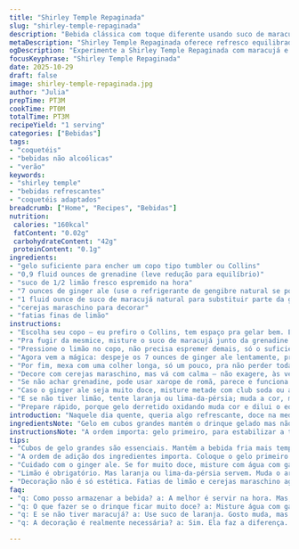 ```yaml
---
title: "Shirley Temple Repaginada"
slug: "shirley-temple-repaginada"
description: "Bebida clássica com toque diferente usando suco de maracujá. Gelo na medida, grenadine na dose certa e ginger ale completando. Limão pra dar aquele azedinho que equilibra o doce. Decoração à moda antiga: cerejas e fatias de limão. Brisa refrescante, fácil, sem frescura."
metaDescription: "Shirley Temple Repaginada oferece refresco equilibrado, maracujá, grenadine e ginger ale. Uma bebida que surpreende no calor."
ogDescription: "Experimente a Shirley Temple Repaginada com maracujá e ginger ale. Sabor único e refrescante para os dias quentes."
focusKeyphrase: "Shirley Temple Repaginada"
date: 2025-10-29
draft: false
image: shirley-temple-repaginada.jpg
author: "Julia"
prepTime: PT3M
cookTime: PT0M
totalTime: PT3M
recipeYield: "1 serving"
categories: ["Bebidas"]
tags:
- "coquetéis"
- "bebidas não alcoólicas"
- "verão"
keywords:
- "shirley temple"
- "bebidas refrescantes"
- "coquetéis adaptados"
breadcrumb: ["Home", "Recipes", "Bebidas"]
nutrition: 
 calories: "160kcal"
 fatContent: "0.02g"
 carbohydrateContent: "42g"
 proteinContent: "0.1g"
ingredients:
- "gelo suficiente para encher um copo tipo tumbler ou Collins"
- "0,9 fluid ounces de grenadine (leve redução para equilíbrio)"
- "suco de 1/2 limão fresco espremido na hora"
- "7 ounces de ginger ale (use o refrigerante de gengibre natural se possível)"
- "1 fluid ounce de suco de maracujá natural para substituir parte da grenadine"
- "cerejas maraschino para decorar"
- "fatias finas de limão"
instructions:
- "Escolha seu copo — eu prefiro o Collins, tem espaço pra gelar bem. Encha até transbordar com gelo; ele não pode derreter rápido, segura a bebida e mantém o frescor."
- "Pra fugir da mesmice, misture o suco de maracujá junto da grenadine. Coloque os 0,9 fluid ounces da grenadine no copo direto sobre o gelo, para começar o sabor pela base."
- "Pressione o limão no copo, não precisa espremer demais, só o suficiente pra dar aquele toque cítrico que corta o açúcar sem perder a doçura natural da grenadine."
- "Agora vem a mágica: despeje os 7 ounces de ginger ale lentamente, pra borbulhar mais gentilmente e permitir que o gás traga leveza sem agressividade."
- "Por fim, mexa com uma colher longa, só um pouco, pra não perder toda a efervescência."
- "Decore com cerejas maraschino, mas vá com calma — não exagere, às vezes prefiro só uma ou duas. Fatias finas de limão complementam e ajudam a enxergar que é um drink sério, não um simples refrigerante."
- "Se não achar grenadine, pode usar xarope de romã, parece e funciona quase igual, só muda um pouco o sabor, mais azedinho."
- "Caso o ginger ale seja muito doce, misture metade com club soda ou água com gás para controlar o açúcar e ter mais frescor."
- "E se não tiver limão, tente laranja ou lima-da-pérsia; muda a cor, mas dá um aroma fresco e cítrico diferente."
- "Prepare rápido, porque gelo derretido oxidando muda cor e dilui o equilíbrio dos ingredientes."
introduction: "Naquele dia quente, queria algo refrescante, doce na medida certa, e que não parecesse um refrigerante qualquer. Surgiu a ideia de brincar com o clássico Shirley Temple, tirando um pouco do grenadine e colocando maracujá fresco. Trocar o simples açúcar por um sabor ácido e com personalidade. O ginger ale encaixa aqui com seu gás suave, diferente das versões super doces que já experimentei. A decoração? Essencial pra despertar os sentidos antes do primeiro gole. Nem todo mundo dá valor, mas a cerjea e a fatia de limão fazem o copo mais convidativo, chamam pra tentar. O segredo: gelo em abundância, o ritmo da mistura e o instante exato pra beber antes do gelo derreter demais. Descobertas importantes, ensinadas pelo calor do verão e a vontade de fugir do comum."
ingredientsNote: "Gelo em cubos grandes mantém o drinque gelado mas não dilui rápido demais. O grenadine tradicional pode ser substituído por xarope de romã — dependendo da marca, muda o equilíbrio do doce e do ácido, por isso vale a pena provar aos poucos. O maracujá fresco entrou para dar a acidez suave e complexidade, evitando o excesso de açúcar. Escolha ginger ale com pouco açúcar, se não, misture com club soda para um perfil mais leve e permitir que os sabores frescos apareçam. Limão é obrigatório, mas laranja ou lima-da-pérsia funcionam bem, mudam a cor e aroma e evitam monotonia. Decoração não é só estética — agrega aroma e experiência visual, não pule."
instructionsNote: "A ordem importa: gelo primeiro, para estabilizar a temperatura enquanto você vai adicionando os ingredientes; grenadine e maracujá juntos na base para aproveitar o impacto inicial de sabor doce e ácido; suco de limão para balancear e quebrar a doçura; ginger ale no final de forma lenta, assim o gás não se perde e cria aquela textura efervescente sutil. Mexa levemente para não perder o gás. Não exagere na quantidade de grenadine para evitar que fique enjoativo ou muito denso. A decoração é fácil, mas traz experiência diferente ao paladar e ao olhar, então cuide com carinho. Finalize com colher longa para agitar apenas o necessário."
tips:
- "Cubos de gelo grandes são essenciais. Mantêm a bebida fria mais tempo. Evita diluição rápida. O gelo derretendo, altera o gosto."
- "A ordem de adição dos ingredientes importa. Coloque o gelo primeiro. Depois, a grenadine e o suco de maracujá juntos. Corta a doçura."
- "Cuidado com o ginger ale. Se for muito doce, misture com água com gás. Ajusta o nível de açúcar e aquece o sabor."
- "Limão é obrigatório. Mas laranja ou lima-da-pérsia servem. Muda o aroma e a cor da bebida. Importante evitar a monotonia."
- "Decoração não é só estética. Fatias de limão e cerejas maraschino agregam aroma e criam uma apresentação convidativa. Atenção deve ser dada."
faq:
- "q: Como posso armazenar a bebida? a: A melhor é servir na hora. Mas, se sobrar, coloque na geladeira. Use copo tampado. Gelo pode derreter."
- "q: O que fazer se o drinque ficar muito doce? a: Misture água com gás. Assim, você corta um pouco da doçura. Também vale verificar o ginger ale."
- "q: E se não tiver maracujá? a: Use suco de laranja. Gosto muda, mas ainda oferece frescor. Vale sempre experimentar."
- "q: A decoração é realmente necessária? a: Sim. Ela faz a diferença. Aroma e visual atraem e despertam o paladar. Não pule essa etapa. "

---
```

